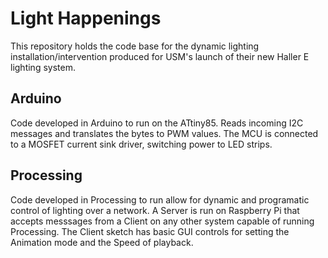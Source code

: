 # Light Happenings

This repository holds the code base for the dynamic lighting installation/intervention produced for USM's launch of their new Haller E lighting system.

## Arduino

Code developed in Arduino to run on the ATtiny85. Reads incoming I2C messages and translates the bytes to PWM values. The MCU is connected to a MOSFET current sink driver, switching power to LED strips.

## Processing

Code developed in Processing to run allow for dynamic and programatic control of lighting over a network. A Server is run on Raspberry Pi that accepts messsages from a Client on any other system capable of running Processing. The Client sketch has basic GUI controls for setting the Animation mode and the Speed of playback.
